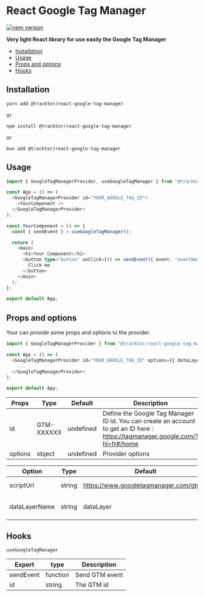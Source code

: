 # React Google Tag Manager

[![npm version](https://badge.fury.io/js/%40tracktor%2Freact-google-tag-manager.svg)](https://badge.fury.io/js/%40tracktor%2Freact-google-tag-manager)

**Very light React library for use easily the Google Tag Manager**


- [Installation](#Installation)
- [Usage](#Usage)
- [Props and options](#Props-and-Options)
- [Hooks](#kook)

## Installation

```console
yarn add @tracktor/react-google-tag-manager
```

or


```console
npm install @tracktor/react-google-tag-manager
```

or 

```console
bun add @tracktor/react-google-tag-manager
```


## Usage

```typescript jsx
import { GoogleTagManagerProvider, useGoogleTagManager } from "@tracktor/react-google-tag-manager";

const App = () => (
  <GoogleTagManagerProvider id="YOUR_GOOGLE_TAG_ID">
    <YourComponent />
  </GoogleTagManagerProvider>
);

const YourComponent = () => {
  const { sendEvent } = useGoogleTagManager();

  return (
    <main>
      <h1>Your Component</h1>
      <button type="button" onClick={() => sendEvent({ event: "eventName", value: "someValue" })}>
        Click me
      </button>
    </main>
  );
};

export default App;
```


## Props and options

Your can provide some props and options to the provider.

```typescript jsx
import { GoogleTagManagerProvider } from "@tracktor/react-google-tag-manager";

const App = () => (
  <GoogleTagManagerProvider id="YOUR_GOOGLE_TAG_ID" options={{ dataLayerName: "..." }}>
    ...
  </GoogleTagManagerProvider>
);

export default App;
```
| Props   | Type       | Default   | Description                                                                                                                   |
|---------|------------|-----------|-------------------------------------------------------------------------------------------------------------------------------|
| id      | GTM-XXXXXX | undefined | Define the Google Tag Manager ID id. You can create an account to get an ID here : https://tagmanager.google.com/?hl=fr#/home |
| options | object     | undefined | Provider options                                                                                                              |


| Option        | Type   | Default                                 | Description             |
|---------------|--------|-----------------------------------------|-------------------------|
| scriptUrl     | string | https://www.googletagmanager.com/gtm.js | Set script url to load  |
| dataLayerName | string | dataLayer                               | Set the data layer name |


## Hooks
`useGoogleTagManager`

| Export    | type     | Description    |
|-----------|----------|----------------|
| sendEvent | function | Send GTM event |
| id        | string   | The GTM id     |
